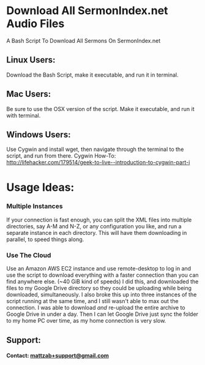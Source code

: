 # Download All SermonIndex.net Audio Files
A Bash Script To Download All Sermons On SermonIndex.net

## Linux Users:
Download the Bash Script, make it executable, and run it in terminal.

## Mac Users:
Be sure to use the OSX version of the script. Make it executable, and run it with terminal.

## Windows Users:
Use Cygwin and install wget, then navigate through the terminal to the script, and run from there.
Cygwin How-To: http://lifehacker.com/179514/geek-to-live--introduction-to-cygwin-part-i

# Usage Ideas:
### Multiple Instances
If your connection is fast enough, you can split the XML files into multiple directories, say A-M and N-Z, or any configuration you like, and run a separate instance in each directory. This will have them downloading in parallel, to speed things along.

### Use The Cloud
Use an Amazon AWS EC2 instance and use remote-desktop to log in and use the script to download everything with a faster connection than you can find anywhere else. (~40 GiB kind of speeds) I did this, and downloaded the files to my Google Drive directory so they could be uploading while being downloaded, simultaneously. I also broke this up into three instances of the script running at the same time, and I still wasn't able to max out the connection. I was able to download _and_ re-upload the entire archive to Google Drive in under a day. Then I can let Google Drive just sync the folder to my home PC over time, as my home connection is very slow.

## Support:
#### Contact: mattzab+support@gmail.com
